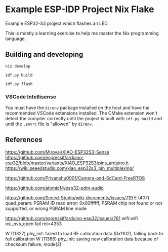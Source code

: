 # Example ESP-IDP Project Nix Flake

Example ESP32-S3 project which flashes an LED.

This is mostly a learning exercise to help me master the Nix programming language.

## Building and developing

    nix develop

    idf.py build

    idf.py flash

### VSCode Intellisense

You must have the `direnv` package installed on the host and have the recommended VSCode extensions installed. The CMake extension won't detect the compiler correctly until the project is built with `idf.py build` and until the `.envrc` file is "allowed" by `direnv`.

## References

https://github.com/Mjrovai/XIAO-ESP32S3-Sense
https://github.com/espressif/arduino-esp32/blob/master/variants/XIAO_ESP32S3/pins_arduino.h
https://wiki.seeedstudio.com/xiao_esp32s3_pin_multiplexing/

https://github.com/Priyanshu0901/Camera-and-SdCard-FreeRTOS

https://github.com/atomic14/esp32-pdm-audio

https://github.com/Seeed-Studio/wiki-documents/issues/719
E (407) quad_psram: PSRAM ID read error: 0x00ffffff, PSRAM chip not found or not supported, or wrong PSRAM line mode

https://github.com/espressif/arduino-esp32/issues/761
wifi:wifi osi_nvs_open fail ret=4353

W (11327) phy_init: failed to load RF calibration data (0x1102), falling back to full calibration
W (11366) phy_init: saving new calibration data because of checksum failure, mode(2)
